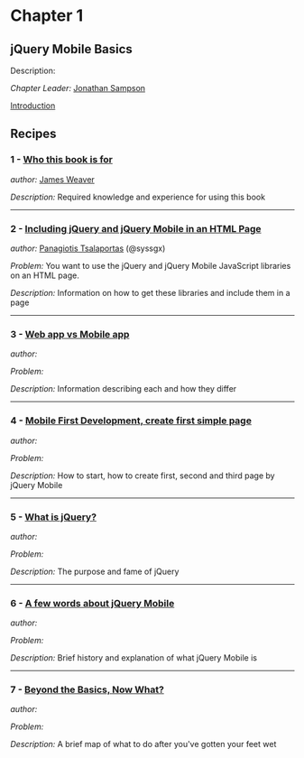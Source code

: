 # Chapter 1

## jQuery Mobile Basics

Description: 

*Chapter Leader:* <a href="mailto:jsampson@appendto.com">Jonathan Sampson</a>

<a href="/jquerymobilecookbook/book/blob/master/1-jquery-mobile-basics/introduction.adoc">Introduction</a>

## Recipes

### 1 - <a href="/jquerymobilecookbook/book/blob/master/1-jquery-mobile-basics/recipe-1.adoc">Who this book is for</a>
*author:* <a href="mailto:james@jwadeweaver.com">James Weaver</a>

*Description:* Required knowledge and experience for using this book

---

### 2 - <a href="/jquerymobilecookbook/book/blob/master/1-jquery-mobile-basics/recipe-2.adoc">Including jQuery and jQuery Mobile in an HTML Page</a>
*author:* <a href="mailto:sys.sgx@gmail.com">Panagiotis Tsalaportas</a> (@syssgx)

*Problem:* You want to use the jQuery and jQuery Mobile JavaScript libraries on an HTML page.

*Description:* Information on how to get these libraries and include them in a page

--- 

### 3 - <a href="/jquerymobilecookbook/book/blob/master/1-jquery-mobile-basics/recipe-3.adoc">Web app vs Mobile app</a> 
*author:* 

*Problem:*

*Description:* Information describing each and how they differ

---

### 4 - <a href="/jquerymobilecookbook/book/blob/master/1-jquery-mobile-basics/recipe-4.adoc">Mobile First Development, create first simple page</a>
*author:* 

*Problem:*

*Description:* How to start, how to create first, second and third page by jQuery Mobile

---

### 5 - <a href="/jquerymobilecookbook/book/blob/master/1-jquery-mobile-basics/recipe-5.adoc">What is jQuery?</a>
*author:* 

*Problem:*

*Description:* The purpose and fame of jQuery

---

### 6 - <a href="/jquerymobilecookbook/book/blob/master/1-jquery-mobile-basics/recipe-6.adoc">A few words about jQuery Mobile</a>
*author:* 

*Problem:*

*Description:* Brief history and explanation of what jQuery Mobile is

---

### 7 - <a href="/jquerymobilecookbook/book/blob/master/1-jquery-mobile-basics/recipe-7.adoc">Beyond the Basics, Now What?</a>
*author:* 

*Problem:*

*Description:* A brief map of what to do after you've gotten your feet wet